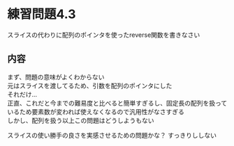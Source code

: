 # 練習問題4.3

スライスの代わりに配列のポインタを使ったreverse関数を書きなさい

## 内容

まず、問題の意味がよくわからない  
元はスライスを渡してるため、引数を配列のポインタにした  
それだけ...  
正直、これだと今までの難易度と比べると簡単すぎるし、固定長の配列を扱っているため要素数が変われば使えなくなるので汎用性がなさすぎる  
しかし、配列を扱う以上この問題はどうしようもない

スライスの使い勝手の良さを実感させるための問題かな？
すっきりししない